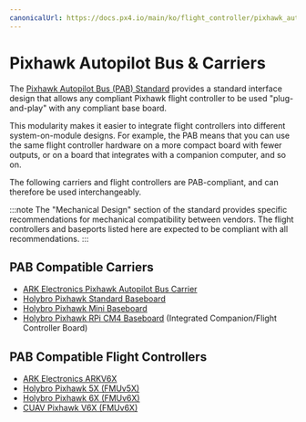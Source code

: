 ```yaml
---
canonicalUrl: https://docs.px4.io/main/ko/flight_controller/pixhawk_autopilot_bus
---
```


# Pixhawk Autopilot Bus & Carriers

The [Pixhawk Autopilot Bus (PAB) Standard](https://github.com/pixhawk/Pixhawk-Standards/blob/master/DS-010%20Pixhawk%20Autopilot%20Bus%20Standard.pdf) provides a standard interface design that allows any compliant Pixhawk flight controller to be used "plug-and-play" with any compliant base board.

This modularity makes it easier to integrate flight controllers into different system-on-module designs. For example, the PAB means that you can use the same flight controller hardware on a more compact board with fewer outputs, or on a board that integrates with a companion computer, and so on.

The following carriers and flight controllers are PAB-compliant, and can therefore be used interchangeably.

:::note
The "Mechanical Design" section of the standard provides specific recommendations for mechanical compatibility between vendors. The flight controllers and baseports listed here are expected to be compliant with all recommendations.
:::

## PAB Compatible Carriers

- [ARK Electronics Pixhawk Autopilot Bus Carrier](../flight_controller/arkpab.md)
- [Holybro Pixhawk Standard Baseboard](https://holybro.com/products/pixhawk-baseboards)
- [Holybro Pixhawk Mini Baseboard](https://holybro.com/products/pixhawk-baseboards)
- [Holybro Pixhawk RPi CM4 Baseboard](../companion_computer/holybro_pixhawk_rpi_cm4_baseboard.md) (Integrated Companion/Flight Controller Board)

## PAB Compatible Flight Controllers

- [ARK Electronics ARKV6X](../flight_controller/arkv6x.md)
- [Holybro Pixhawk 5X (FMUv5X)](../flight_controller/pixhawk5x.md)
- [Holybro Pixhawk 6X (FMUv6X)](../flight_controller/pixhawk6x.md)
- [CUAV Pixhawk V6X (FMUv6X)](../flight_controller/cuav_pixhawk_v6x.md)
